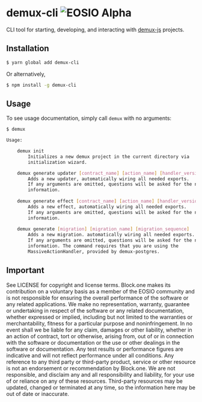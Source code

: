 # demux-cli ![EOSIO Alpha](https://img.shields.io/badge/EOSIO-Alpha-blue.svg)

CLI tool for starting, developing, and interacting with [demux-js](https://github.com/EOSIO/demux-js) projects.

## Installation

```bash
$ yarn global add demux-cli
```   
Or alternatively,
```bash
$ npm install -g demux-cli
```

## Usage

To see usage documentation, simply call `demux` with no arguments:
```bash
$ demux

Usage:

    demux init
        Initializes a new demux project in the current directory via
        initialization wizard. 

    demux generate updater [contract_name] [action_name] [handler_version]
        Adds a new updater, automatically wiring all needed exports.
        If any arguments are omitted, questions will be asked for the needed
        information.
        
    demux generate effect [contract_name] [action_name] [handler_version]
        Adds a new effect, automatically wiring all needed exports.
        If any arguments are omitted, questions will be asked for the needed
        information.
        
    demux generate [migration] [migration_name] [migration_sequence]
        Adds a new migration. automatically wiring all needed exports.
        If any arguments are omitted, questions will be asked for the needed
        information. The command requires that you are using the
        MassiveActionHandler, provided by demux-postgres.
```

## Important

See LICENSE for copyright and license terms.  Block.one makes its contribution on a voluntary basis as a member of the EOSIO community and is not responsible for ensuring the overall performance of the software or any related applications.  We make no representation, warranty, guarantee or undertaking in respect of the software or any related documentation, whether expressed or implied, including but not limited to the warranties or merchantability, fitness for a particular purpose and noninfringement. In no event shall we be liable for any claim, damages or other liability, whether in an action of contract, tort or otherwise, arising from, out of or in connection with the software or documentation or the use or other dealings in the software or documentation.  Any test results or performance figures are indicative and will not reflect performance under all conditions.  Any reference to any third party or third-party product, service or other resource is not an endorsement or recommendation by Block.one.  We are not responsible, and disclaim any and all responsibility and liability, for your use of or reliance on any of these resources. Third-party resources may be updated, changed or terminated at any time, so the information here may be out of date or inaccurate.
